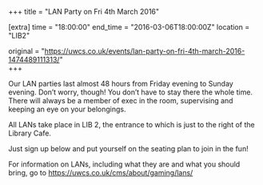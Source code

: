 +++
title = "LAN Party on Fri 4th March 2016"

[extra]
time = "18:00:00"
end_time = "2016-03-06T18:00:00Z"
location = "LIB2"

original = "https://uwcs.co.uk/events/lan-party-on-fri-4th-march-2016-1474489111313/"    
+++

Our LAN parties last almost 48 hours from Friday evening to Sunday evening. Don’t worry, though\! You don’t have to stay there the whole time. There will always be a member of exec in the room, supervising and keeping an eye on your belongings.

All LANs take place in LIB 2, the entrance to which is just to the right of the Library Cafe.

Just sign up below and put yourself on the seating plan to join in the fun\!

For information on LANs, including what they are and what you should bring, go to https://uwcs.co.uk/cms/about/gaming/lans/

